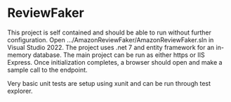 # ReviewFaker

This project is self contained and should be able to run without further configuration. Open .../AmazonReviewFaker/AmazonReviewFaker.sln in Visual Studio 2022. The project uses .net 7 and entity framework for an in-memory database. The main project can be run as either https or IIS Express. Once initialization completes, a browser should open and make a sample call to the endpoint.

Very basic unit tests are setup using xunit and can be run through test explorer.
